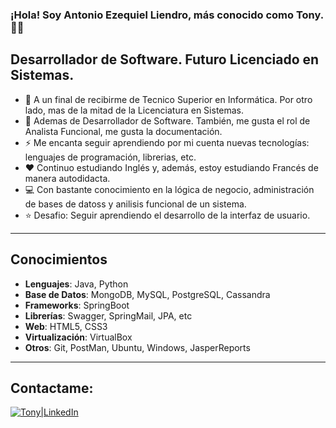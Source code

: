 ### ¡Hola! Soy Antonio Ezequiel Liendro, más conocido como Tony. 👋🏾

## Desarrollador de Software. Futuro Licenciado en Sistemas.

- 🚀 A un final de recibirme de Tecnico Superior en Informática. Por otro lado, mas de la mitad de la Licenciatura en Sistemas.
- 🌱 Ademas de Desarrollador de Software. También, me gusta el rol de Analista Funcional, me gusta la documentación.
- ⚡ Me encanta seguir aprendiendo por mi cuenta nuevas tecnologías: lenguajes de programación, librerias, etc. 
- ❤️ Continuo estudiando Inglés y, además, estoy estudiando Francés de manera autodidacta.
- 💻 Con bastante conocimiento en la lógica de negocio, administración de bases de datoss y anilisis funcional de un sistema.
- ⭐️ Desafio: Seguir aprendiendo el desarrollo de la interfaz de usuario.

---
## Conocimientos
- **Lenguajes**: Java, Python
- **Base de Datos**: MongoDB, MySQL, PostgreSQL, Cassandra
- **Frameworks**: SpringBoot
- **Librerías**: Swagger, SpringMail, JPA, etc
- **Web**: HTML5, CSS3
- **Virtualización**: VirtualBox
- **Otros**: Git, PostMan, Ubuntu, Windows, JasperReports

---
## Contactame: 
[<img alt="Tony|LinkedIn" src="https://github.com/WaylonWalker/WaylonWalker/blob/main/icon/linkedin.png"/>](https://www.linkedin.com/in/tonyliendro/)
